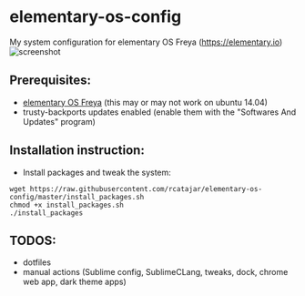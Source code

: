 # elementary-os-config
My system configuration for elementary OS Freya (https://elementary.io)
![screenshot](https://raw.githubusercontent.com/rcatajar/elementary-os-config/master/screenshot.png)

## Prerequisites:
- [elementary OS Freya](https://elementary.io) (this may or may not work on ubuntu 14.04)
- trusty-backports updates enabled (enable them with the "Softwares And Updates" program)

## Installation instruction:
- Install packages and tweak the system:
```
wget https://raw.githubusercontent.com/rcatajar/elementary-os-config/master/install_packages.sh
chmod +x install_packages.sh
./install_packages
```

## TODOS:
- dotfiles
- manual actions (Sublime config, SublimeCLang, tweaks, dock, chrome web app, dark theme apps)
